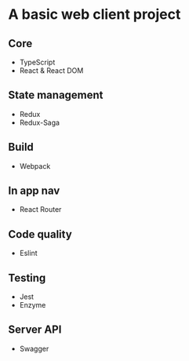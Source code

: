# A basic web client project

## Core
- TypeScript
- React & React DOM

## State management
- Redux
- Redux-Saga

## Build
- Webpack

## In app nav
- React Router

## Code quality
- Eslint

## Testing
- Jest
- Enzyme

## Server API
- Swagger
